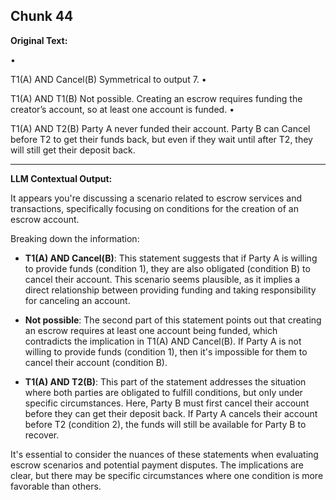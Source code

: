 ## Chunk 44

**Original Text:**

•

T1(A) AND Cancel(B)
Symmetrical to output 7. •

T1(A) AND T1(B)
Not possible. Creating an escrow requires funding the creator’s account, so at least one
account is funded. •

T1(A) AND T2(B)
Party A never funded their account. Party B can Cancel before T2 to get their funds
back, but even if they wait until after T2, they will still get their deposit back.

---

**LLM Contextual Output:**

It appears you're discussing a scenario related to escrow services and transactions, specifically focusing on conditions for the creation of an escrow account.

Breaking down the information:

- **T1(A) AND Cancel(B)**: This statement suggests that if Party A is willing to provide funds (condition 1), they are also obligated (condition B) to cancel their account. This scenario seems plausible, as it implies a direct relationship between providing funding and taking responsibility for canceling an account.

- **Not possible**: The second part of this statement points out that creating an escrow requires at least one account being funded, which contradicts the implication in T1(A) AND Cancel(B). If Party A is not willing to provide funds (condition 1), then it's impossible for them to cancel their account (condition B).

- **T1(A) AND T2(B)**: This part of the statement addresses the situation where both parties are obligated to fulfill conditions, but only under specific circumstances. Here, Party B must first cancel their account before they can get their deposit back. If Party A cancels their account before T2 (condition 2), the funds will still be available for Party B to recover.

It's essential to consider the nuances of these statements when evaluating escrow scenarios and potential payment disputes. The implications are clear, but there may be specific circumstances where one condition is more favorable than others.
